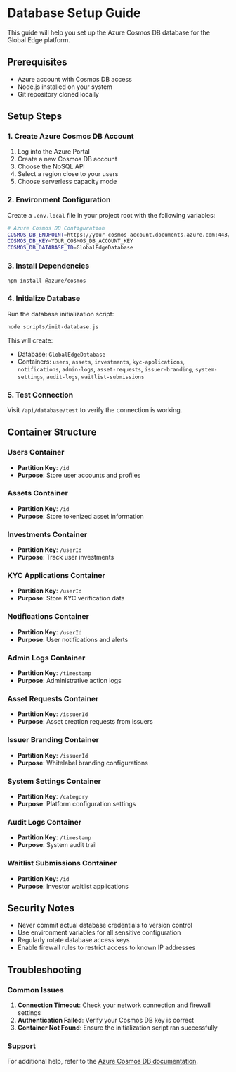 # Database Setup Guide

This guide will help you set up the Azure Cosmos DB database for the Global Edge platform.

## Prerequisites

- Azure account with Cosmos DB access
- Node.js installed on your system
- Git repository cloned locally

## Setup Steps

### 1. Create Azure Cosmos DB Account

1. Log into the Azure Portal
2. Create a new Cosmos DB account
3. Choose the NoSQL API
4. Select a region close to your users
5. Choose serverless capacity mode

### 2. Environment Configuration

Create a `.env.local` file in your project root with the following variables:

```bash
# Azure Cosmos DB Configuration
COSMOS_DB_ENDPOINT=https://your-cosmos-account.documents.azure.com:443/
COSMOS_DB_KEY=YOUR_COSMOS_DB_ACCOUNT_KEY
COSMOS_DB_DATABASE_ID=GlobalEdgeDatabase
```

### 3. Install Dependencies

```bash
npm install @azure/cosmos
```

### 4. Initialize Database

Run the database initialization script:

```bash
node scripts/init-database.js
```

This will create:
- Database: `GlobalEdgeDatabase`
- Containers: `users`, `assets`, `investments`, `kyc-applications`, `notifications`, `admin-logs`, `asset-requests`, `issuer-branding`, `system-settings`, `audit-logs`, `waitlist-submissions`

### 5. Test Connection

Visit `/api/database/test` to verify the connection is working.

## Container Structure

### Users Container
- **Partition Key**: `/id`
- **Purpose**: Store user accounts and profiles

### Assets Container
- **Partition Key**: `/id`
- **Purpose**: Store tokenized asset information

### Investments Container
- **Partition Key**: `/userId`
- **Purpose**: Track user investments

### KYC Applications Container
- **Partition Key**: `/userId`
- **Purpose**: Store KYC verification data

### Notifications Container
- **Partition Key**: `/userId`
- **Purpose**: User notifications and alerts

### Admin Logs Container
- **Partition Key**: `/timestamp`
- **Purpose**: Administrative action logs

### Asset Requests Container
- **Partition Key**: `/issuerId`
- **Purpose**: Asset creation requests from issuers

### Issuer Branding Container
- **Partition Key**: `/issuerId`
- **Purpose**: Whitelabel branding configurations

### System Settings Container
- **Partition Key**: `/category`
- **Purpose**: Platform configuration settings

### Audit Logs Container
- **Partition Key**: `/timestamp`
- **Purpose**: System audit trail

### Waitlist Submissions Container
- **Partition Key**: `/id`
- **Purpose**: Investor waitlist applications

## Security Notes

- Never commit actual database credentials to version control
- Use environment variables for all sensitive configuration
- Regularly rotate database access keys
- Enable firewall rules to restrict access to known IP addresses

## Troubleshooting

### Common Issues

1. **Connection Timeout**: Check your network connection and firewall settings
2. **Authentication Failed**: Verify your Cosmos DB key is correct
3. **Container Not Found**: Ensure the initialization script ran successfully

### Support

For additional help, refer to the [Azure Cosmos DB documentation](https://docs.microsoft.com/en-us/azure/cosmos-db/).
